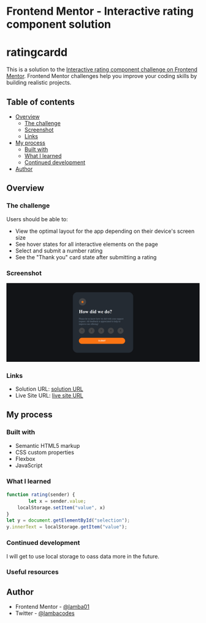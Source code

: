 
# Frontend Mentor - Interactive rating component solution
# ratingcardd

This is a solution to the [Interactive rating component challenge on Frontend Mentor](https://www.frontendmentor.io/challenges/interactive-rating-component-koxpeBUmI). Frontend Mentor challenges help you improve your coding skills by building realistic projects. 

## Table of contents

- [Overview](#overview)
  - [The challenge](#the-challenge)
  - [Screenshot](#screenshot)
  - [Links](#links)
- [My process](#my-process)
  - [Built with](#built-with)
  - [What I learned](#what-i-learned)
  - [Continued development](#continued-development)
- [Author](#author)



## Overview

### The challenge

Users should be able to:

- View the optimal layout for the app depending on their device's screen size
- See hover states for all interactive elements on the page
- Select and submit a number rating
- See the "Thank you" card state after submitting a rating

### Screenshot

![](./screenshot9.png)


### Links

- Solution URL: [solution URL](https://github.com/lamba01/ratingcardd)
- Live Site URL: [ live site URL](https://myratingcard.netlify.app/)

## My process

### Built with

- Semantic HTML5 markup
- CSS custom properties
- Flexbox
- JavaScript



### What I learned


```js
function rating(sender) {
        let x = sender.value;
    localStorage.setItem("value", x)
}
let y = document.getElementById("selection");
y.innerText = localStorage.getItem("value");
```


### Continued development

I will get to use local storage to oass data more in the future.

### Useful resources


## Author

- Frontend Mentor - [@lamba01](https://www.frontendmentor.io/profile/lamba01)
- Twitter - [@lambacodes](https://www.twitter.com/lambacodes)


